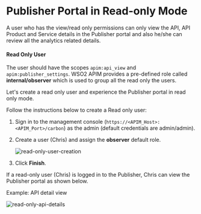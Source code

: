 # Publisher Portal in Read-only Mode
A user who has the view/read only permissions can only view the API, API Product and Service details in the Publisher
portal and also he/she can review all the analytics related details.

#### Read Only User
The user should have the scopes `apim:api_view` and `apim:publisher_settings`.
WSO2 APIM provides a pre-defined role called **internal/observer** which is used to group all the read only the users.

Let's create a read only user and experience the Publisher portal in read only mode.

Follow the instructions below to create a Read only user:

1. Sign in to the management console (`https://<APIM_Host>:<APIM_Port>/carbon`) as the admin (default credentials are admin/admin).

2. Create a user (Chris) and assign the **observer** default role.

      ![read-only-user-creation]({base_path}}/assets/img/learn/api-security/assign-role-to-user.png)

3. Click **Finish**.

If a read-only user (Chris) is logged in to the Publisher, Chris can view the Publisher portal as shown below.

Example: API detail view

   ![read-only-api-details]({{base_path}}/assets/img/learn/api-security/read-only-api-details.png)
